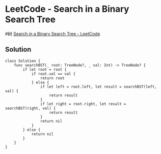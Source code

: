 # LeetCode - Search in a Binary Search Tree
#树
[Search in a Binary Search Tree - LeetCode](https://leetcode.com/problems/search-in-a-binary-search-tree/)

## Solution
```
class Solution {
    func searchBST(_ root: TreeNode?, _ val: Int) -> TreeNode? {
        if let root = root {
            if root.val == val {
                return root
            } else {
                if let left = root.left, let result = searchBST(left, val) {
                    return result
                }
                if let right = root.right, let result = searchBST(right, val) {
                    return result
                }
                return nil
            }
        } else {
            return nil
        }
    }
}
```
